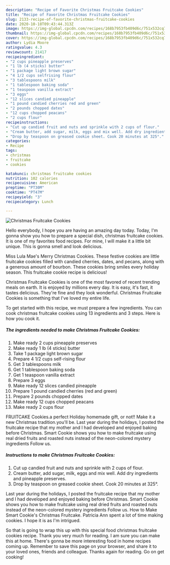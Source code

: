 ```yaml
---
description: "Recipe of Favorite Christmas Fruitcake Cookies"
title: "Recipe of Favorite Christmas Fruitcake Cookies"
slug: 2133-recipe-of-favorite-christmas-fruitcake-cookies
date: 2020-10-18T09:43:44.313Z
image: https://img-global.cpcdn.com/recipes/168b7953fb409d6c/751x532cq70/christmas-fruitcake-cookies-recipe-main-photo.jpg
thumbnail: https://img-global.cpcdn.com/recipes/168b7953fb409d6c/751x532cq70/christmas-fruitcake-cookies-recipe-main-photo.jpg
cover: https://img-global.cpcdn.com/recipes/168b7953fb409d6c/751x532cq70/christmas-fruitcake-cookies-recipe-main-photo.jpg
author: Lydia Moore
ratingvalue: 4.3
reviewcount: 21417
recipeingredient:
- "2 cups pineapple preserves"
- "1 lb (4 sticks) butter"
- "1 package light brown sugar"
- "4 1/2 cups selfrising flour"
- "3 tablespoons milk"
- "1 tablespoon baking soda"
- "1 teaspoon vanilla extract"
- "3 eggs"
- "12 slices candied pineapple"
- "1 pound candied cherries red and green"
- "2 pounds chopped dates"
- "12 cups chopped peacans"
- "2 cups flour"
recipeinstructions:
- "Cut up candied fruit and nuts and sprinkle with 2 cups of flour."
- "Cream butter, add sugar, milk, eggs and mix well. Add dry ingredients and pineapple preserves."
- "Drop by teaspoon on greased cookie sheet. Cook 20 minutes at 325°."
categories:
- Recipe
tags:
- christmas
- fruitcake
- cookies

katakunci: christmas fruitcake cookies 
nutrition: 102 calories
recipecuisine: American
preptime: "PT30M"
cooktime: "PT47M"
recipeyield: "3"
recipecategory: Lunch

---
```



![Christmas Fruitcake Cookies](https://img-global.cpcdn.com/recipes/168b7953fb409d6c/751x532cq70/christmas-fruitcake-cookies-recipe-main-photo.jpg)

Hello everybody, I hope you are having an amazing day today. Today, I'm gonna show you how to prepare a special dish, christmas fruitcake cookies. It is one of my favorites food recipes. For mine, I will make it a little bit unique. This is gonna smell and look delicious.

Miss Lula Mae&#39;s Merry Christmas Cookies. These festive cookies are little fruitcake cookies filled with candied cherries, dates, and pecans, along with a generous amount of bourbon. These cookies bring smiles every holiday season. This fruitcake cookie recipe is delicious!

Christmas Fruitcake Cookies is one of the most favored of recent trending meals on earth. It is enjoyed by millions every day. It is easy, it's fast, it tastes delicious. They're fine and they look wonderful. Christmas Fruitcake Cookies is something that I've loved my entire life.


To get started with this recipe, we must prepare a few ingredients. You can cook christmas fruitcake cookies using 13 ingredients and 3 steps. Here is how you cook it.

<!--inarticleads1-->

##### The ingredients needed to make Christmas Fruitcake Cookies:

1. Make ready 2 cups pineapple preserves
1. Make ready 1 lb (4 sticks) butter
1. Take 1 package light brown sugar
1. Prepare 4 1/2 cups self-rising flour
1. Get 3 tablespoons milk
1. Get 1 tablespoon baking soda
1. Get 1 teaspoon vanilla extract
1. Prepare 3 eggs
1. Make ready 12 slices candied pineapple
1. Prepare 1 pound candied cherries (red and green)
1. Prepare 2 pounds chopped dates
1. Make ready 12 cups chopped peacans
1. Make ready 2 cups flour


FRUITCAKE Cookies.a perfect Holiday homemade gift, or not!! Make it a new Christmas tradition.you&#39;ll be. Last year during the holidays, I posted the fruitcake recipe that my mother and I had developed and enjoyed baking before Christmas. Smart Cookie shows you how to make fruitcake using real dried fruits and roasted nuts instead of the neon-colored mystery ingredients Follow us. 

<!--inarticleads2-->

##### Instructions to make Christmas Fruitcake Cookies:

1. Cut up candied fruit and nuts and sprinkle with 2 cups of flour.
1. Cream butter, add sugar, milk, eggs and mix well. Add dry ingredients and pineapple preserves.
1. Drop by teaspoon on greased cookie sheet. Cook 20 minutes at 325°.


Last year during the holidays, I posted the fruitcake recipe that my mother and I had developed and enjoyed baking before Christmas. Smart Cookie shows you how to make fruitcake using real dried fruits and roasted nuts instead of the neon-colored mystery ingredients Follow us. How to Make Smart Cookie&#39;s Christmas Fruitcake. Patricia Ann spent a lot of time making cookies. I hope it is as I&#39;m intrigued. 

So that is going to wrap this up with this special food christmas fruitcake cookies recipe. Thank you very much for reading. I am sure you can make this at home. There's gonna be more interesting food in home recipes coming up. Remember to save this page on your browser, and share it to your loved ones, friends and colleague. Thanks again for reading. Go on get cooking!
